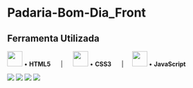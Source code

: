 # Padaria-Bom-Dia_Front

## Ferramenta Utilizada
<img src="https://cdn.jsdelivr.net/gh/devicons/devicon/icons/html5/html5-original.svg" height="35px">  •  **HTML5** &nbsp;&nbsp;&nbsp;&nbsp; |
&nbsp;&nbsp;&nbsp;&nbsp; <img src="https://cdn.jsdelivr.net/gh/devicons/devicon/icons/css3/css3-original.svg" height="35px"> • **CSS3** &nbsp;&nbsp;&nbsp;&nbsp; | &nbsp;&nbsp;&nbsp;&nbsp;<img src="https://upload.wikimedia.org/wikipedia/commons/6/6a/JavaScript-logo.png" height="35px"> • **JavaScript**

<img src="https://i.imgur.com/22n8OM7.png" >
<img src="https://i.imgur.com/Y4ENAOv.png" >
<img src="https://i.imgur.com/mKkfSu8.png" >
<img src="https://i.imgur.com/GQhEFZK.png" >
